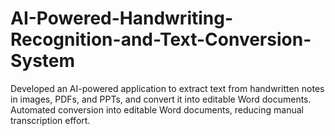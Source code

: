 # AI-Powered-Handwriting-Recognition-and-Text-Conversion-System
Developed an AI-powered application to extract text from handwritten notes in images, PDFs, and PPTs, and convert it into editable Word documents. Automated conversion into editable Word documents, reducing manual transcription effort.
